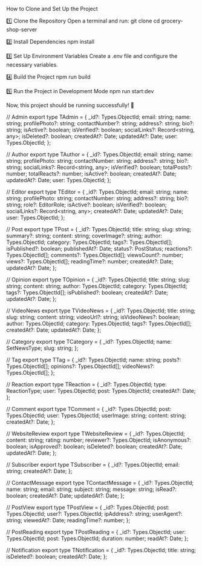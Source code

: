 How to Clone and Set Up the Project

1️⃣ Clone the Repository
Open a terminal and run:
git clone <your-repository-url>
cd grocery-shop-server

2️⃣ Install Dependencies
npm install

3️⃣ Set Up Environment Variables
Create a .env file and configure the necessary variables.

4️⃣ Build the Project
npm run build

5️⃣ Run the Project in Development Mode
npm run start:dev

Now, this project should be running successfully! 🚀








// Admin
export type TAdmin = {
  _id?: Types.ObjectId;
  email: string;
  name: string;
  profilePhoto?: string;
  contactNumber?: string;
  address?: string;
  bio?: string;
  isActive?: boolean;
  isVerified?: boolean;
  socialLinks?: Record<string, any>;
  isDeleted?: boolean;
  createdAt?: Date;
  updatedAt?: Date;
  user: Types.ObjectId;
};

// Author
export type TAuthor = {
  _id?: Types.ObjectId;
  email: string;
  name: string;
  profilePhoto: string;
  contactNumber: string;
  address?: string;
  bio?: string;
  socialLinks?: Record<string, any>;
  isVerified?: boolean;
  totalPosts?: number;
  totalReacts?: number;
  isActive?: boolean;
  createdAt?: Date;
  updatedAt?: Date;
  user: Types.ObjectId;
};

// Editor
export type TEditor = {
  _id?: Types.ObjectId;
  email: string;
  name: string;
  profilePhoto: string;
  contactNumber: string;
  address?: string;
  bio?: string;
  role?: EditorRole;
  isActive?: boolean;
  isVerified?: boolean;
  socialLinks?: Record<string, any>;
  createdAt?: Date;
  updatedAt?: Date;
  user: Types.ObjectId;
};

// Post
export type TPost = {
  _id?: Types.ObjectId;
  title: string;
  slug: string;
  summary?: string;
  content: string;
  coverImage?: string;
  author: Types.ObjectId;
  category: Types.ObjectId;
  tags?: Types.ObjectId[];
  isPublished?: boolean;
  publishedAt?: Date;
  status?: PostStatus;
  reactions?: Types.ObjectId[];
  comments?: Types.ObjectId[];
  viewsCount?: number;
  views?: Types.ObjectId[];
  readingTime?: number;
  createdAt?: Date;
  updatedAt?: Date;
};

// Opinion
export type TOpinion = {
  _id?: Types.ObjectId;
  title: string;
  slug: string;
  content: string;
  author: Types.ObjectId;
  category: Types.ObjectId;
  tags?: Types.ObjectId[];
  isPublished?: boolean;
  createdAt?: Date;
  updatedAt?: Date;
};

// VideoNews
export type TVideoNews = {
  _id?: Types.ObjectId;
  title: string;
  slug: string;
  content: string;
  videoUrl?: string;
  isVideoNews?: boolean;
  author: Types.ObjectId;
  category: Types.ObjectId;
  tags?: Types.ObjectId[];
  createdAt?: Date;
  updatedAt?: Date;
};

// Category
export type TCategory = {
  _id?: Types.ObjectId;
  name: SetNewsType;
  slug: string;
};

// Tag
export type TTag = {
  _id?: Types.ObjectId;
  name: string;
  posts?: Types.ObjectId[];
  opinions?: Types.ObjectId[];
  videoNews?: Types.ObjectId[];
};

// Reaction
export type TReaction = {
  _id?: Types.ObjectId;
  type: ReactionType;
  user: Types.ObjectId;
  post: Types.ObjectId;
  createdAt?: Date;
};

// Comment
export type TComment = {
  _id?: Types.ObjectId;
  post: Types.ObjectId;
  user: Types.ObjectId;
  userImage: string;
  content: string;
  createdAt?: Date;
};

// WebsiteReview
export type TWebsiteReview = {
  _id?: Types.ObjectId;
  content: string;
  rating: number;
  reviewer?: Types.ObjectId;
  isAnonymous?: boolean;
  isApproved?: boolean;
  isDeleted?: boolean;
  createdAt?: Date;
  updatedAt?: Date;
};

// Subscriber
export type TSubscriber = {
  _id?: Types.ObjectId;
  email: string;
  createdAt?: Date;
};

// ContactMessage
export type TContactMessage = {
  _id?: Types.ObjectId;
  name: string;
  email: string;
  subject: string;
  message: string;
  isRead?: boolean;
  createdAt?: Date;
  updatedAt?: Date;
};

// PostView
export type TPostView = {
  _id?: Types.ObjectId;
  post: Types.ObjectId;
  user?: Types.ObjectId;
  ipAddress?: string;
  userAgent?: string;
  viewedAt?: Date;
  readingTime?: number;
};

// PostReading
export type TPostReading = {
  _id?: Types.ObjectId;
  user: Types.ObjectId;
  post: Types.ObjectId;
  duration: number;
  readAt?: Date;
};

// Notification
export type TNotification = {
  _id?: Types.ObjectId;
  title: string;
  isDeleted?: boolean;
  createdAt?: Date;
};
